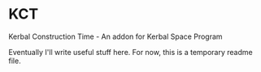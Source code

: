 KCT
===

Kerbal Construction Time - An addon for Kerbal Space Program

Eventually I'll write useful stuff here. For now, this is a temporary readme file.
